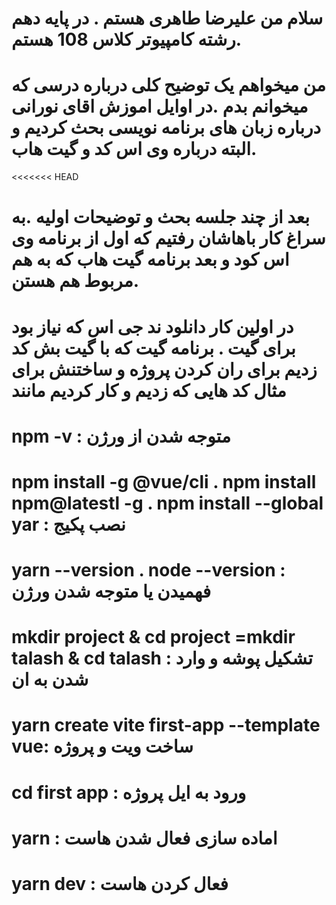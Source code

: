 #  سلام من علیرضا طاهری هستم . در پایه دهم رشته کامپیوتر کلاس 108 هستم.
# من میخواهم یک توضیح کلی درباره درسی که میخوانم بدم .در اوایل اموزش اقای نورانی درباره زبان های برنامه نویسی بحث کردیم و البته درباره وی اس کد و گیت هاب.
<<<<<<< HEAD
# بعد از چند جلسه بحث و توضیحات اولیه .به سراغ کار باهاشان رفتیم که اول از برنامه وی اس کود و بعد برنامه گیت هاب که به هم مربوط هم هستن.
# در اولین کار دانلود ند جی اس که نیاز بود  برای گیت . برنامه گیت که با گیت بش کد زدیم برای ران کردن پروژه و ساختنش برای مثال کد هایی که زدیم و کار کردیم مانند 
 # npm -v        : متوجه شدن از ورژن
# npm install -g @vue/cli .  npm install npm@latestl -g  . npm install --global yar   : نصب پکیج
#  yarn --version  .  node --version :  فهمیدن یا متوجه شدن ورژن
# mkdir project & cd project  =mkdir talash & cd talash  : تشکیل پوشه و وارد شدن به ان
# yarn create vite first-app --template vue: ساخت ویت و پروژه 
# cd first app : ورود به ایل پروژه
#  yarn   : اماده سازی فعال شدن هاست
# yarn dev  : فعال کردن هاست